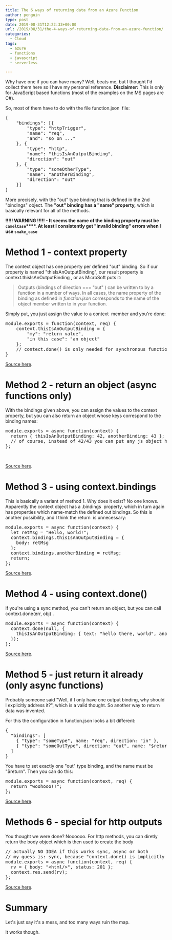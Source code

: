 ```yaml
---
title: The 6 ways of returning data from an Azure Function
author: penguin
type: post
date: 2019-08-31T12:22:33+00:00
url: /2019/08/31/the-4-ways-of-returning-data-from-an-azure-function/
categories:
  - Cloud
tags:
  - azure
  - functions
  - javascript
  - serverless

---
```

Why have one if you can have many? Well, beats me, but I thought I'd collect them here so I have my personal reference. **Disclaimer:** This is only for JavaScript based functions (most of the examples on the MS pages are C#).

So, most of them have to do with the file <span class="lang:default decode:true crayon-inline ">function.json</span>  file:

<pre class="EnlighterJSRAW" data-enlighter-language="json">{
    "bindings": [{
        "type": "httpTrigger",
        "name": "req",
        "and": "so on ..."
    }, {
        "type": "http",
        "name": "thisIsAnOutputBinding",
        "direction": "out"
    }, {
        "type": "someOtherType",
        "name": "anotherBinding",
        "direction": "out"
    }]
}</pre>

More precisely, with the "out" type binding that is defined in the 2nd "bindings" object. The **"out" binding has a "name" property,** which is basically relevant for all of the methods.

**!!!!! WARNING !!!!! - It seems the name of the binding property must be <code class="EnlighterJSRAW" data-enlighter-language="null">camelCase</code>****. At least I consistently get "invalid binding" errors when I use <code class="EnlighterJSRAW" data-enlighter-language="null">snake_case</code>**

# Method 1 - context property

The context object has one property per defined "out" binding. So if our property is named "thisIsAnOutputBinding", our result property is <span class="lang:default decode:true crayon-inline ">context.</span>thisIsAnOutputBinding , or as MicroSoft puts it:

> Outputs (bindings of <span class="lang:default decode:true crayon-inline ">direction === "out"</span> ) can be written to by a function in a number of ways. In all cases, the <span class="lang:default decode:true crayon-inline">name</span> property of the binding as defined in _function.json_ corresponds to the name of the object member written to in your function.

Simply put, you just assign the value to a <span class="lang:default decode:true crayon-inline ">context</span>  member and you're done:

<pre class="EnlighterJSRAW" data-enlighter-language="null">module.exports = function(context, req) {
    context.thisIsAnOutputBinding = {
        "my": "return value",
        "in this case": "an object"
    }; 
    // contect.done() is only needed for synchronous functions context.done();
}</pre>

[Source here][1].

# Method 2 - return an object (async functions only)

With the bindings given above, you can assign the values to the context property, but you can also return an object whose keys correspond to the binding names:

<pre class="EnlighterJSRAW" data-enlighter-language="js">module.exports = async function(context) {
  return { thisIsAnOutputBinding: 42, anotherBinding: 43 };
  // of course, instead of 42/43 you can put any js object here.
};
</pre>

&nbsp;

[Source here][1].

# Method 3 - using context.bindings

This is basically a variant of method 1. Why does it exist? No one knows. Apparently the context object has a <span class="lang:default decode:true crayon-inline ">.bindings</span>  property, which in turn again has properties which name-match the defined out bindings. So this is another possibility, and I think the <span class="lang:default decode:true crayon-inline ">return</span>  is unnecessary:

<pre class="EnlighterJSRAW" data-enlighter-language="js">module.exports = async function(context) {
  let retMsg = "Hello, world!";
  context.bindings.thisIsAnOutputBinding = {
    body: retMsg
  };
  context.bindings.anotherBinding = retMsg;
  return;
};
</pre>

[Source here][1].

# Method 4 - using context.done()

If you're using a sync method, you can't return an object, but you can call <span class="lang:js decode:true crayon-inline ">context.done(err, obj)</span> .

<pre class="EnlighterJSRAW" data-enlighter-language="js">module.exports = async function(context) {
  context.done(null, {
    thisIsAnOutputBinding: { text: "hello there, world", anotherBinding: 42 }
  });
};
</pre>

[Source here][2].

# Method 5 - just return it already (only async functions)

Probably someone said "Well, if I only have one output binding, why should I explicitly address it?", which is a valid thought. So another way to return data was invented.

For this the configuration in function.json looks a bit different:

<pre class="EnlighterJSRAW" data-enlighter-language="json">{
  "bindings": [
    { "type": "someType", name: "req", direction: "in" },
    { "type": "someOutType", direction: "out", name: "$return" }
  ]
}
</pre>

You have to set exactly one "out" type binding, and the name must be "$return". Then you can do this:

<pre class="EnlighterJSRAW" data-enlighter-language="js">module.exports = async function(context, req) {
  return "woohooo!!";
};
</pre>

[Source here][3].

# Methods 6 - special for http outputs

You thought we were done? Noooooo. For http methods, you can diretly return the body object which is then used to create the body

<pre class="EnlighterJSRAW" data-enlighter-language="js">// actually NO IDEA if this works sync, async or both
// my guess is: sync, because "context.done() is implicitly called"
module.exports = async function(context, req) {
  rv = { body: "&lt;html/&gt;", status: 201 };
  context.res.send(rv);
};
</pre>

[Source here][4].

# Summary

Let's just say it's a mess, and too many ways ruin the map.

It works though.

 [1]: https://docs.microsoft.com/en-us/azure/azure-functions/functions-reference-node#outputs
 [2]: https://docs.microsoft.com/en-us/azure/azure-functions/functions-reference-node#contextdone-method
 [3]: https://docs.microsoft.com/en-us/azure/azure-functions/functions-reference-node#exporting-an-async-function
 [4]: https://docs.microsoft.com/en-us/azure/azure-functions/functions-reference-node#accessing-the-request-and-response